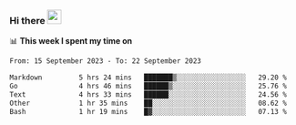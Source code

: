 ### Hi there <a href="https://www.gautamkrishnar.com/"><img src="https://media.giphy.com/media/hvRJCLFzcasrR4ia7z/giphy.gif" width="25px"></a>

📊 **This week I spent my time on**

<!--START_SECTION:waka-->

```txt
From: 15 September 2023 - To: 22 September 2023

Markdown         5 hrs 24 mins   ███████▒░░░░░░░░░░░░░░░░░   29.20 %
Go               4 hrs 46 mins   ██████▒░░░░░░░░░░░░░░░░░░   25.76 %
Text             4 hrs 33 mins   ██████░░░░░░░░░░░░░░░░░░░   24.56 %
Other            1 hr 35 mins    ██░░░░░░░░░░░░░░░░░░░░░░░   08.62 %
Bash             1 hr 19 mins    █▓░░░░░░░░░░░░░░░░░░░░░░░   07.13 %
```

<!--END_SECTION:waka-->
